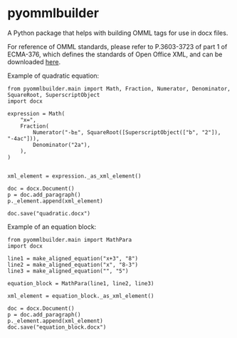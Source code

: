 # pyommlbuilder
A Python package that helps with building OMML tags for use in docx files.

For reference of OMML standards, please refer to P.3603-3723 of part 1 of ECMA-376, which defines the standards of Open Office XML, and can be downloaded [here](https://www.ecma-international.org/publications-and-standards/standards/ecma-376/).

Example of quadratic equation:

    from pyommlbuilder.main import Math, Fraction, Numerator, Denominator, SquareRoot, SuperscriptObject
    import docx

    expression = Math(
        "x=",
        Fraction(
            Numerator("-b±", SquareRoot([SuperscriptObject(["b", "2"]), "-4ac"])), 
            Denominator("2a"),
        ),
    )


    xml_element = expression._as_xml_element()

    doc = docx.Document()
    p = doc.add_paragraph()
    p._element.append(xml_element)

    doc.save("quadratic.docx")


Example of an equation block:

    from pyommlbuilder.main import MathPara
    import docx

    line1 = make_aligned_equation("x+3", "8")
    line2 = make_aligned_equation("x", "8-3")
    line3 = make_aligned_equation("", "5")

    equation_block = MathPara(line1, line2, line3)

    xml_element = equation_block._as_xml_element()

    doc = docx.Document()
    p = doc.add_paragraph()
    p._element.append(xml_element)
    doc.save("equation_block.docx")



